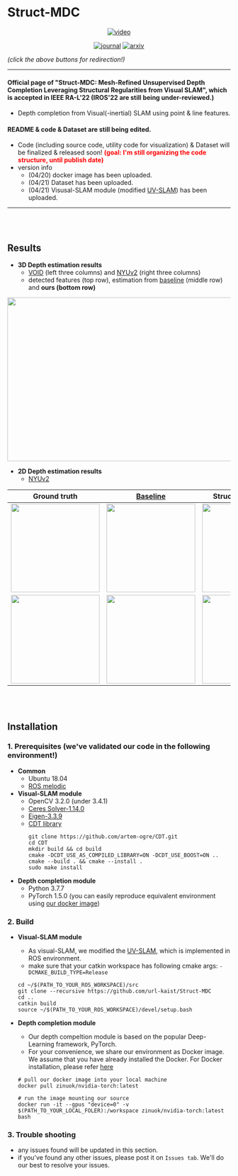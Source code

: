 # Struct-MDC 


<div align="center">
  
  [![video](https://img.shields.io/badge/YouTube-B31B1B.svg)]()
  
  [![journal](https://img.shields.io/badge/RA_L-9672726-4b44ce.svg)](https://ieeexplore.ieee.org/document/9767763?source=authoralert)
  [![arxiv](https://img.shields.io/badge/arXiv-2204.13877-B31B1B.svg)](https://arxiv.org/abs/2204.13877)

</div>

*(click the above buttons for redirection!)*

***
#### Official page of "Struct-MDC: Mesh-Refined Unsupervised Depth Completion Leveraging Structural Regularities from Visual SLAM", which is accepted in IEEE RA-L'22 (IROS'22 are still being under-reviewed.)

- Depth completion from Visual(-inertial) SLAM using point & line features.

#### README & code & Dataset are still being edited.  
- Code (including source code, utility code for visualization) & Dataset will be finalized & released soon! **<span style="color:red"> (goal: I'm still organizing the code structure, until publish date)</span>**
- version info
  - (04/20) docker image has been uploaded.
  - (04/21) Dataset has been uploaded.
  - (04/21) Visusal-SLAM module (modified [UV-SLAM](https://github.com/url-kaist/UV-SLAM)) has been uploaded.
***

<br><br>





## Results
- **3D Depth estimation results**
  - [VOID](https://github.com/alexklwong/void-dataset) (left three columns) and [NYUv2](https://cs.nyu.edu/~silberman/datasets/nyu_depth_v2.html) (right three columns)
  - detected features (top row), estimation from [baseline](https://github.com/alexklwong/calibrated-backprojection-network) (middle row) and **ours (bottom row)**

<p align="center" width="100%">
  <img src="https://user-images.githubusercontent.com/45934290/163770560-76ad4aca-8765-476c-9b6e-376c2dc384ba.png" width="800" height="370">
</p>



- **2D Depth estimation results**
  - [NYUv2](https://cs.nyu.edu/~silberman/datasets/nyu_depth_v2.html)

<div align="center">
  
| Ground truth | [Baseline](https://github.com/alexklwong/calibrated-backprojection-network) | Struct-MDC (Ours) |
|:------------:|----------|-------------------|
|       <img src="https://user-images.githubusercontent.com/45934290/156975254-94a069c4-6115-42c7-9f8a-72bf581e36f5.png" width="200">      | <img src="https://user-images.githubusercontent.com/45934290/156973904-6a9914da-bd66-4400-ac6b-67b2541f14a0.png" width="200">        | <img src="https://user-images.githubusercontent.com/45934290/156975719-b41dfdb4-7372-4d5a-ae1c-cc812b697df6.png" width="200">                 |
| <img src="https://user-images.githubusercontent.com/45934290/163781436-e50eb0fd-e238-40da-9a76-28dcbf3fb351.png" width="200">            |     <img src="https://user-images.githubusercontent.com/45934290/163781442-91cae55a-d2cb-4838-a4be-2c570a70c26b.png" width="200">    |         <img src="https://user-images.githubusercontent.com/45934290/163781444-e4863358-6825-4849-b880-6b4bcee5c6ef.png" width="200">         |
  
</div>



<br><br>







## Installation
### 1. Prerequisites (we've validated our code in the following environment!)
- **Common**
  -  Ubuntu 18.04
  - [ROS melodic](http://wiki.ros.org/ROS/Installation)
- **Visual-SLAM module**
  - OpenCV 3.2.0 (under 3.4.1)
  - [Ceres Solver-1.14.0](https://github.com/zinuok/VINS-Fusion#-ceres-solver-1)
  - [Eigen-3.3.9](https://github.com/zinuok/VINS-Fusion#-eigen-1)
  - [CDT library](https://github.com/artem-ogre/CDT)
    ```
    git clone https://github.com/artem-ogre/CDT.git
    cd CDT
    mkdir build && cd build
    cmake -DCDT_USE_AS_COMPILED_LIBRARY=ON -DCDT_USE_BOOST=ON ..
    cmake --build . && cmake --install .
    sudo make install
    ```
- **Depth completion module**
  - Python 3.7.7
  - PyTorch 1.5.0
  (you can easily reproduce equivalent environment using [our docker image](https://github.com/url-kaist/Struct-MDC/blob/main/README.md#2-build))

### 2. Build
- **Visual-SLAM module**
  - As visual-SLAM, we modified the [UV-SLAM](https://github.com/url-kaist/UV-SLAM), which is implemented in ROS environment.
  - make sure that your catkin workspace has following cmake args: `-DCMAKE_BUILD_TYPE=Release`
  ```
  cd ~/$(PATH_TO_YOUR_ROS_WORKSPACE)/src
  git clone --recursive https://github.com/url-kaist/Struct-MDC
  cd ..
  catkin build
  source ~/$(PATH_TO_YOUR_ROS_WORKSPACE)/devel/setup.bash
  ```

- **Depth completion module**
  - Our depth compeltion module is based on the popular Deep-Learning framework, PyTorch.
  - For your convenience, we share our environment as Docker image. We assume that you have already installed the Docker. For Docker installation, please refer [here](https://docs.docker.com/engine/install/ubuntu/)
  ```
  # pull our docker image into your local machine
  docker pull zinuok/nvidia-torch:latest
  
  # run the image mounting our source
  docker run -it --gpus "device=0" -v $(PATH_TO_YOUR_LOCAL_FOLER):/workspace zinuok/nvidia-torch:latest bash
  ```


### 3. Trouble shooting
- any issues found will be updated in this section.
- if you've found any other issues, please post it on `Issues tab`. We'll do our best to resolve your issues.


